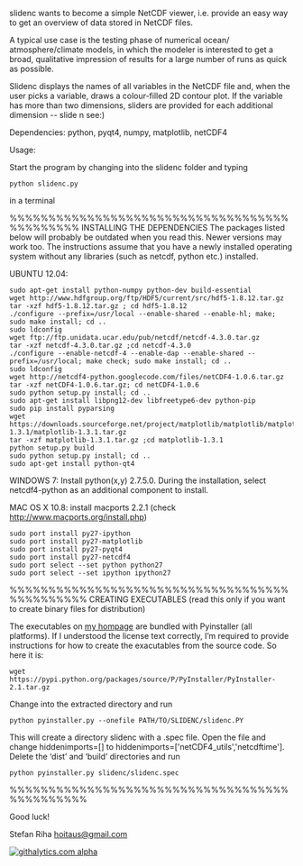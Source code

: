 slidenc wants to become a simple NetCDF viewer, i.e. provide an easy way to 
get an overview of data stored in NetCDF files. 

A typical use case is the testing phase of numerical ocean/
atmosphere/climate models, in which the modeler is interested to get a
broad, qualitative impression of results for a large number of runs
as quick as possible.

Slidenc displays the names of all variables in the NetCDF file and, 
when the user picks a variable, draws a colour-filled 2D contour plot. 
If the variable has more than two dimensions, sliders are provided for 
each additional dimension -- slide n see:)

Dependencies: python, pyqt4, numpy, matplotlib, netCDF4

Usage: 

Start the program by changing into the slidenc folder and typing

	python slidenc.py
	
in a terminal

%%%%%%%%%%%%%%%%%%%%%%%%%%%%%%%%%%%%%%%%%%%%%
INSTALLING THE DEPENDENCIES
The packages listed below will probably be outdated when you read this. Newer versions may work too. The instructions assume that you have a newly installed operating system without any libraries (such as netcdf, python etc.) installed.

UBUNTU 12.04:

	sudo apt-get install python-numpy python-dev build-essential
	wget http://www.hdfgroup.org/ftp/HDF5/current/src/hdf5-1.8.12.tar.gz
	tar -xzf hdf5-1.8.12.tar.gz ; cd hdf5-1.8.12
	./configure --prefix=/usr/local --enable-shared --enable-hl; make; sudo make install; cd ..
	sudo ldconfig
	wget ftp://ftp.unidata.ucar.edu/pub/netcdf/netcdf-4.3.0.tar.gz
	tar -xzf netcdf-4.3.0.tar.gz ;cd netcdf-4.3.0
	./configure --enable-netcdf-4 --enable-dap --enable-shared --prefix=/usr/local; make check; sudo make install; cd ..
	sudo ldconfig
	wget http://netcdf4-python.googlecode.com/files/netCDF4-1.0.6.tar.gz
	tar -xzf netCDF4-1.0.6.tar.gz; cd netCDF4-1.0.6
	sudo python setup.py install; cd ..
	sudo apt-get install libpng12-dev libfreetype6-dev python-pip
	sudo pip install pyparsing
	wget https://downloads.sourceforge.net/project/matplotlib/matplotlib/matplotlib-1.3.1/matplotlib-1.3.1.tar.gz
	tar -xzf matplotlib-1.3.1.tar.gz ;cd matplotlib-1.3.1
	python setup.py build
	sudo python setup.py install; cd ..
	sudo apt-get install python-qt4

WINDOWS 7:
Install python(x,y) 2.7.5.0. During the installation, select netcdf4-python as an additional component to install.

MAC OS X 10.8:
install macports 2.2.1 (check http://www.macports.org/install.php)

	sudo port install py27-ipython
	sudo port install py27-matplotlib
	sudo port install py27-pyqt4
	sudo port install py27-netcdf4
	sudo port select --set python python27
	sudo port select --set ipython ipython27

%%%%%%%%%%%%%%%%%%%%%%%%%%%%%%%%%%%%%%%%%%%%%%
CREATING EXECUTABLES (read this only if you want to create binary files for distribution)

The executables on [my hompage](http://www.hoitaus.com/drupal/?q=modelling_tools) are bundled with Pyinstaller (all platforms). 
If I understood the license text correctly, I’m required to provide instructions for how to create the exacutables from the source code. 
So here it is:

	wget https://pypi.python.org/packages/source/P/PyInstaller/PyInstaller-2.1.tar.gz
	
Change into the extracted directory and run

	python pyinstaller.py --onefile PATH/TO/SLIDENC/slidenc.PY
	
This will create a directory slidenc with a .spec file. Open the file and change hiddenimports=[] to hiddenimports=['netCDF4_utils','netcdftime']. Delete the ‘dist’ and ‘build’ directories and run

	python pyinstaller.py slidenc/slidenc.spec

%%%%%%%%%%%%%%%%%%%%%%%%%%%%%%%%%%%%%%%%%%%%%%

Good luck!

Stefan Riha  hoitaus@gmail.com



[![githalytics.com alpha](https://cruel-carlota.gopagoda.com/f60ca5536d195730c668b881179841b4 "githalytics.com")](http://githalytics.com/poidl/slidenc)




